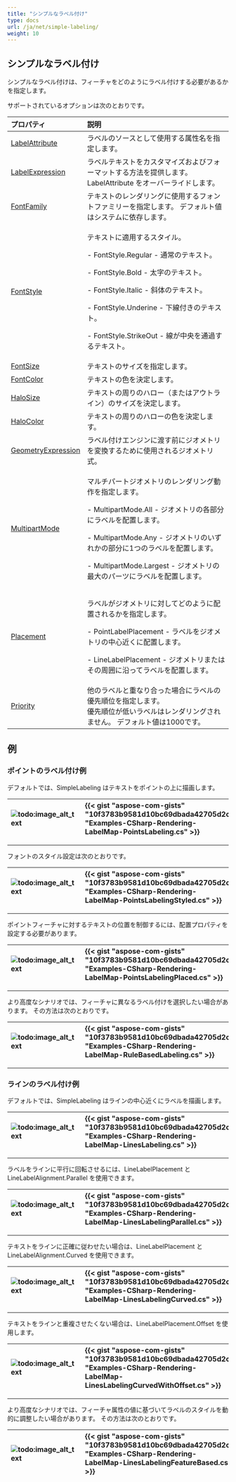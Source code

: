 ```yaml
---
title: "シンプルなラベル付け"
type: docs
url: /ja/net/simple-labeling/
weight: 10
---
```


## **シンプルなラベル付け**
シンプルなラベル付けは、フィーチャをどのようにラベル付けする必要があるかを指定します。

サポートされているオプションは次のとおりです。

|**プロパティ**|**説明**|
| :- | :- |
|[LabelAttribute](https://reference.aspose.com/gis/net/aspose.gis.rendering.labelings/simplelabeling/properties/labelattribute)|ラベルのソースとして使用する属性名を指定します。|
|[LabelExpression](https://reference.aspose.com/gis/net/aspose.gis.rendering.labelings/simplelabeling/properties/labelexpression)|ラベルテキストをカスタマイズおよびフォーマットする方法を提供します。 LabelAttribute をオーバーライドします。|
|[FontFamily](https://reference.aspose.com/gis/net/aspose.gis.rendering.labelings/simplelabeling/properties/fontfamily)|テキストのレンダリングに使用するフォントファミリーを指定します。 デフォルト値はシステムに依存します。|
|[FontStyle](https://reference.aspose.com/gis/net/aspose.gis.rendering.labelings/simplelabeling/properties/fontstyle)|<p>テキストに適用するスタイル。</p><p>- FontStyle.Regular - 通常のテキスト。</p><p>- FontStyle.Bold - 太字のテキスト。</p><p>- FontStyle.Italic - 斜体のテキスト。</p><p>- FontStyle.Underine - 下線付きのテキスト。</p><p>- FontStyle.StrikeOut - 線が中央を通過するテキスト。</p>|
|[FontSize](https://reference.aspose.com/gis/net/aspose.gis.rendering.labelings/simplelabeling/properties/fontsize)|テキストのサイズを指定します。|
|[FontColor](https://reference.aspose.com/gis/net/aspose.gis.rendering.labelings/simplelabeling/properties/fontcolor)|テキストの色を決定します。|
|[HaloSize](https://reference.aspose.com/gis/net/aspose.gis.rendering.labelings/simplelabeling/properties/halosize)|テキストの周りのハロー（またはアウトライン）のサイズを決定します。|
|[HaloColor](https://reference.aspose.com/gis/net/aspose.gis.rendering.labelings/simplelabeling/properties/halocolor)|テキストの周りのハローの色を決定します。|
|[GeometryExpression](https://reference.aspose.com/gis/net/aspose.gis.rendering.labelings/simplelabeling/properties/geometryexpression)|ラベル付けエンジンに渡す前にジオメトリを変換するために使用されるジオメトリ式。|
|[MultipartMode](https://reference.aspose.com/gis/net/aspose.gis.rendering.labelings/simplelabeling/properties/multipartmode)|<p>マルチパートジオメトリのレンダリング動作を指定します。</p><p>- MultipartMode.All - ジオメトリの各部分にラベルを配置します。</p><p>- MultipartMode.Any - ジオメトリのいずれかの部分に1つのラベルを配置します。</p><p>- MultipartMode.Largest - ジオメトリの最大のパーツにラベルを配置します。</p>|
|[Placement](https://reference.aspose.com/gis/net/aspose.gis.rendering.labelings/simplelabeling/properties/placement)|<p>ラベルがジオメトリに対してどのように配置されるかを指定します。</p><p>- PointLabelPlacement - ラベルをジオメトリの中心近くに配置します。</p><p>- LineLabelPlacement - ジオメトリまたはその周囲に沿ってラベルを配置します。</p>|
|[Priority](https://reference.aspose.com/gis/net/aspose.gis.rendering.labelings/simplelabeling/properties/priority)|他のラベルと重なり合った場合にラベルの優先順位を指定します。<br>優先順位が低いラベルはレンダリングされません。 デフォルト値は1000です。|

## **例**
### **ポイントのラベル付け例**
デフォルトでは、SimpleLabeling はテキストをポイントの上に描画します。

|![todo:image_alt_text](simple-labeling_1.png)|{{< gist "aspose-com-gists" "10f3783b9581d10bc69dbada42705d2c" "Examples-CSharp-Rendering-LabelMap-PointsLabeling.cs" >}}|
| :- | :- |

-----
フォントのスタイル設定は次のとおりです。

|![todo:image_alt_text](simple-labeling_2.png)|{{< gist "aspose-com-gists" "10f3783b9581d10bc69dbada42705d2c" "Examples-CSharp-Rendering-LabelMap-PointsLabelingStyled.cs" >}}|
| :- | :- |

-----
ポイントフィーチャに対するテキストの位置を制御するには、配置プロパティを設定する必要があります。

|![todo:image_alt_text](simple-labeling_3.png)|{{< gist "aspose-com-gists" "10f3783b9581d10bc69dbada42705d2c" "Examples-CSharp-Rendering-LabelMap-PointsLabelingPlaced.cs" >}}|
| :- | :- |

-----
より高度なシナリオでは、フィーチャに異なるラベル付けを選択したい場合があります。 その方法は次のとおりです。

|![todo:image_alt_text](simple-labeling_4.png)|{{< gist "aspose-com-gists" "10f3783b9581d10bc69dbada42705d2c" "Examples-CSharp-Rendering-LabelMap-RuleBasedLabeling.cs" >}}|
| :- | :- |

-----
### **ラインのラベル付け例**
デフォルトでは、SimpleLabeling はラインの中心近くにラベルを描画します。

|![todo:image_alt_text](simple-labeling_5.png)|{{< gist "aspose-com-gists" "10f3783b9581d10bc69dbada42705d2c" "Examples-CSharp-Rendering-LabelMap-LinesLabeling.cs" >}}|
| :- | :- |

-----
ラベルをラインに平行に回転させるには、LineLabelPlacement と LineLabelAlignment.Parallel を使用できます。

|![todo:image_alt_text](simple-labeling_6.png)|{{< gist "aspose-com-gists" "10f3783b9581d10bc69dbada42705d2c" "Examples-CSharp-Rendering-LabelMap-LinesLabelingParallel.cs" >}}|
| :- | :- |

-----
テキストをラインに正確に従わせたい場合は、LineLabelPlacement と LineLabelAlignment.Curved を使用できます。

|![todo:image_alt_text](simple-labeling_7.png)|{{< gist "aspose-com-gists" "10f3783b9581d10bc69dbada42705d2c" "Examples-CSharp-Rendering-LabelMap-LinesLabelingCurved.cs" >}}|
| :- | :- |

-----
テキストをラインと重複させたくない場合は、LineLabelPlacement.Offset を使用します。

|![todo:image_alt_text](simple-labeling_8.png)|{{< gist "aspose-com-gists" "10f3783b9581d10bc69dbada42705d2c" "Examples-CSharp-Rendering-LabelMap-LinesLabelingCurvedWithOffset.cs" >}}|
| :- | :- |

-----
より高度なシナリオでは、フィーチャ属性の値に基づいてラベルのスタイルを動的に調整したい場合があります。 その方法は次のとおりです。

|![todo:image_alt_text](simple-labeling_9.png)|{{< gist "aspose-com-gists" "10f3783b9581d10bc69dbada42705d2c" "Examples-CSharp-Rendering-LabelMap-LinesLabelingFeatureBased.cs" >}}|
| :- | :- |
